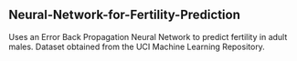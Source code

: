 ## Neural-Network-for-Fertility-Prediction
Uses an Error Back Propagation Neural Network to predict fertility in adult males. Dataset obtained from the UCI Machine Learning Repository. 
